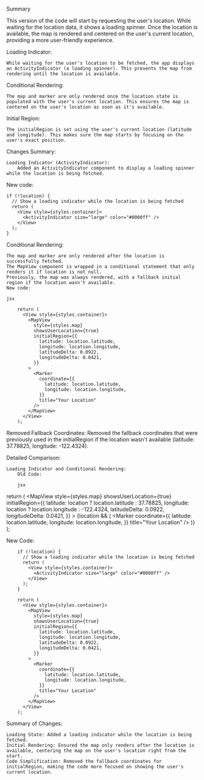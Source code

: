 Summary

This version of the code will start by requesting the user's location. While waiting for the location data, 
it shows a loading spinner. Once the location is available, the map is rendered and centered on the user's current location, 
providing a more user-friendly experience.

Loading Indicator:

    While waiting for the user's location to be fetched, the app displays an ActivityIndicator (a loading spinner). This prevents the map from rendering until the location is available.

Conditional Rendering:

    The map and marker are only rendered once the location state is populated with the user's current location. This ensures the map is centered on the user's location as soon as it's available.

Initial Region:

    The initialRegion is set using the user's current location (latitude and longitude). This makes sure the map starts by focusing on the user's exact position.


Changes Summary:

    Loading Indicator (ActivityIndicator):
        Added an ActivityIndicator component to display a loading spinner while the location is being fetched.

New code:

    if (!location) {
      // Show a loading indicator while the location is being fetched
      return (
        <View style={styles.container}>
          <ActivityIndicator size="large" color="#0000ff" />
        </View>
      );
    }
    
Conditional Rendering:

    The map and marker are only rendered after the location is successfully fetched.
    The MapView component is wrapped in a conditional statement that only renders it if location is not null.
    Previously, the map was always rendered, with a fallback initial region if the location wasn't available.
    New code:

    jsx

        return (
          <View style={styles.container}>
            <MapView
              style={styles.map}
              showsUserLocation={true}
              initialRegion={{
                latitude: location.latitude,
                longitude: location.longitude,
                latitudeDelta: 0.0922,
                longitudeDelta: 0.0421,
              }}
            >
              <Marker
                coordinate={{
                  latitude: location.latitude,
                  longitude: location.longitude,
                }}
                title="Your Location"
              />
            </MapView>
          </View>
        );

Removed Fallback Coordinates:
        Removed the fallback coordinates that were previously used in the initialRegion if the location wasn't available (latitude: 37.78825, longitude: -122.4324).

Detailed Comparison:

    Loading Indicator and Conditional Rendering:
        Old Code:

        jsx

return (
  <View style={styles.container}>
    <MapView
      style={styles.map}
      showsUserLocation={true}
      initialRegion={{
        latitude: location ? location.latitude : 37.78825,
        longitude: location ? location.longitude : -122.4324,
        latitudeDelta: 0.0922,
        longitudeDelta: 0.0421,
      }}
    >
      {location && (
        <Marker
          coordinate={{
            latitude: location.latitude,
            longitude: location.longitude,
          }}
          title="Your Location"
        />
      )}
    </MapView>
  </View>
);

New Code:

        if (!location) {
          // Show a loading indicator while the location is being fetched
          return (
            <View style={styles.container}>
              <ActivityIndicator size="large" color="#0000ff" />
            </View>
          );
        }

        return (
          <View style={styles.container}>
            <MapView
              style={styles.map}
              showsUserLocation={true}
              initialRegion={{
                latitude: location.latitude,
                longitude: location.longitude,
                latitudeDelta: 0.0922,
                longitudeDelta: 0.0421,
              }}
            >
              <Marker
                coordinate={{
                  latitude: location.latitude,
                  longitude: location.longitude,
                }}
                title="Your Location"
              />
            </MapView>
          </View>
        );

Summary of Changes:

    Loading State: Added a loading indicator while the location is being fetched.
    Initial Rendering: Ensured the map only renders after the location is available, centering the map on the user's location right from the start.
    Code Simplification: Removed the fallback coordinates for initialRegion, making the code more focused on showing the user's current location.

